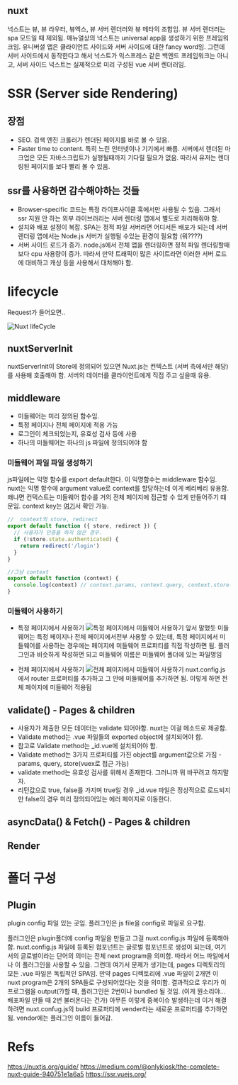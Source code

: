nuxt
---

넉스트는 뷰, 뷰 라우터, 뷰엑스, 뷰 서버 렌더러와 뷰 메타의 조합임. 뷰 서버 렌더러는 spa 모드일 때 제외됨. 매뉴얼상의 넉스트는 universal app을 생성하기 위한 프레임워크임. 유니버셜 앱은 클라이언트 사이드와 서버 사이드에 대한 fancy word임. 그런데 서버 사이드에서 동작한다고 해서 넉스트가 익스프레스 같은 백엔드 프레임워크는 아니고, 서버 사이드 넉스트는 실제적으로 미리 구성된 vue 서버 렌더러임.

# SSR (Server side Rendering)
## 장점
* SEO. 검색 엔진 크롤러가 렌더된 페이지를 바로 볼 수 있음.
* Faster time to content. 특히 느린 인터넷이나 기기에서 빠름. 서버에서 렌더된 마크업은 모든 자바스크립트가 실행될때까지 기다릴 필요가 없음. 따라서 유저는 렌더링된 페이지를 보다 빨리 볼 수 있음. 

## ssr를 사용하면 감수해야하는 것들
* Browser-specific 코드는 특정 라이프사이클 훅에서만 사용될 수 있음. 그래서 ssr 지원 안 하는 외부 라이브러리는 서버 렌더링 앱에서 별도로 처리해줘야 함.
* 설치와 배포 설정이 복잡. SPA는 정적 파일 서버라면 어디서든 배포가 되는데 서버 렌더링 앱에서는 Node.js 서버가 실행될 수있는 환경이 필요함 (뭐????)
* 서버 사이드 로드가 증가. node.js에서 전체 앱을 렌더링하면 정적 파일 렌더링할때보다 cpu 사용량이 증가. 따라서 만약 트래픽이 많은 사이트라면 이러한 서버 로드에 대비하고 캐싱 등을 사용해서 대처해야 함.

# lifecycle
Request가 들어오면..

![Nuxt lifeCycle](https://cdn-images-1.medium.com/max/1600/1*CM9tZI28r0sJjb53MtjmYw.png)

## nuxtServerInit
nuxtServerInit이 Store에 정의되어 있으면 Nuxt.js는 컨텍스트 (서버 측에서만 해당)를 사용해 호출해야 함. 서버의 데이터를 클라이언트에게 직접 주고 싶을때 유용.

## middleware
* 미들웨어는 미리 정의된 함수임.
* 특정 페이지나 전체 페이지에 적용 가능
* 로그인이 체크되었는지, 유효성 검사 등에 사용
* 하나의 미들웨어는 하나의 js 파일에 정의되어야 함

### 미들웨어 파일 파일 생성하기
js파일에는 익명 함수를 export default한다. 이 익명함수는 middleware 함수임. nuxt는 익명 함수에 argument value로 context를 할당하는데 이게 베리베리 유용함. 왜냐면 컨텍스트는 미들웨어 함수를 거의 전체 페이지에 접근할 수 있게 만들어주기 떄문임. context key는 [여기](https://nuxtjs.org/api/context/)서 확인 가능.

```js
//  context의 store, redirect
export default function ({ store, redirect }) {
  // 사용자가 인증을 하지 않은 경우.
  if (!store.state.authenticated) {
    return redirect('/login')
  }
}

//그냥 context
export default function (context) {
  console.log(context) // context.params, context.query, context.store...
}
```

### 미들웨어 사용하기
- 특정 페이지에서 사용하기
![특정 페이지에서 미들웨어 사용하기](https://cdn-images-1.medium.com/max/2400/1*zNEFZjo0KQXWaoOAMO6xSQ.png)
앞서 말했듯 미들웨어는 특정 페이지나 전체 페이지에서전부 사용할 수 있는데, 특정 페이지에서 미들웨어를 사용하는 경우에는 페이지에 미들웨어 프로퍼티를 직접 작성하면 됨. 플러그인과 비슷하게 작성하면 되고 미들웨어 이름은 미들웨어 폴더에 있는 파일명임

- 전체 페이지에서 사용하기
![전체 페이지에서 미들웨어 사용하기](https://cdn-images-1.medium.com/max/2400/1*kaobLl8tIPPU1A0bvPYrcw.png)
nuxt.config.js에서 router 프로퍼티를 추가하고 그 안에 미들웨어를 추가하면 됨. 이렇게 하면 전체 페이지에 미들웨어 적용됨

## validate() - Pages & children
* 사용자가 제출한 모든 데이터는 validate 되어야함. nuxt는 이걸 메소드로 제공함. 
* Validate method는 .vue 파일들의 exported object에 설치되어야 함. 
* 참고로 Validate method는 _id.vue에 설치되어야 함. 
* Validate method는 3가지 프로퍼티를 가진 object를 argument값으로 가짐 - params, query, store(vuex로 접근 가능)
* validate method는 유효성 검사를 위해서 존재한다. 그러니까 뭐 바꾸려고 하지말자.
* 리턴값으로 true, false를 가지며 true일 경우 _id.vue 파일은 정상적으로 로드되지만 false의 경우 미리 정의되어있는 에러 페이지로 이동한다.

## asyncData() & Fetch() - Pages & children

## Render

# 폴더 구성
## Plugin
plugin config 파일 있는 곳임. 플러그인은 js file을 config로 파일로 요구함.

플러그인은 plugin폴더에 config 파일을 만들고 그걸 nuxt.config.js 파일에 등록해야 함. nuxt.config.js 파일에 등록된 컴포넌트는 글로벌 컴포넌트로 생성이 되는데, 여기서의 글로벌이라는 단어의 의미는 전체 next program을 의미함. 따라서 어느 파일에서나 이 플러그인을 사용할 수 있음. 그런데 여기서 문제가 생기는데, pages 디렉토리의 모든 .vue 파일은 독립적인 SPA임. 만약 pages 디렉토리에 .vue 파일이 2개면 이 nuxt program은 2개의 SPA들로 구성되어있다는 것을 의미함. 결과적으로 우리가 이 프로그램을 output(?)할 때, 플러그인은 2번이나 bundled 될 것임. (이게 뭔소리야... 배포파일 만들 때 2번 불러온다는 건가) 아무튼 이렇게 중복이슈 발생하는데 이거 해결하려면 nuxt.confug.js의 build 프로퍼티에 vender라는 새로운 프로퍼티를 추가하면 됨. vendor에는 플러그인 이름이 들어감.

# Refs
https://nuxtjs.org/guide/
https://medium.com/@onlykiosk/the-complete-nuxt-guide-940751e1a6a5
https://ssr.vuejs.org/
